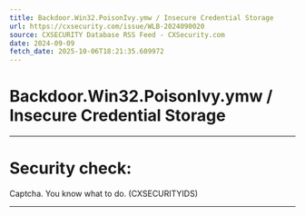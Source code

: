 ```yaml
---
title: Backdoor.Win32.PoisonIvy.ymw / Insecure Credential Storage
url: https://cxsecurity.com/issue/WLB-2024090020
source: CXSECURITY Database RSS Feed - CXSecurity.com
date: 2024-09-09
fetch_date: 2025-10-06T18:21:35.609972
---
```


# Backdoor.Win32.PoisonIvy.ymw / Insecure Credential Storage

---

# Security check:

Captcha. You know what to do. (CXSECURITYIDS)

---